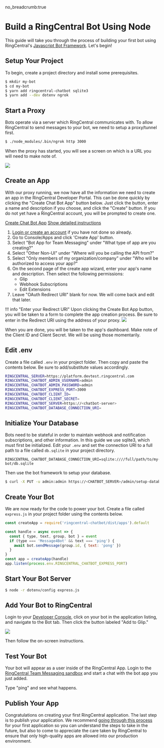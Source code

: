 no_breadcrumb:true

# Build a RingCentral Bot Using Node

This guide will take you through the process of building your first bot using RingCentral's [Javascript Bot Framework](https://github.com/ringcentral/ringcentral-chatbot-js). Let's begin! 

## Setup Your Project

To begin, create a project directory and install some prerequisites.

```bash
$ mkdir my-bot
$ cd my-bot
$ yarn add ringcentral-chatbot sqlite3
$ yarn add --dev dotenv ngrok
```

## Start a Proxy

Bots operate via a server which RingCentral communicates with. To allow RingCentral to send messages to your bot, we need to setup a proxy/tunnel first.

```bash
$ ./node_modules/.bin/ngrok http 3000
```

When the proxy has started, you will see a screen on which is a URL you will need to make note of.

<img src="../ngrok.png" class="img-fluid" />

## Create an App

With our proxy running, we now have all the information we need to create an app in the RingCentral Developer Portal. This can be done quickly by clicking the "Create Chat Bot App" button below. Just click the button, enter a name and description if you choose, and click the "Create" button. If you do not yet have a RingCentral account, you will be prompted to create one.

<a target="_new" href="https://developer.ringcentral.com/new-app?name=Chatbot+Quick+Start+App&desc=A+simple+app+to+demo+creating+a+chat+bot+on+RingCentral&public=false&type=ServerOther&carriers=7710,7310,3420&permissions=SubscriptionWebhook,Glip,EditExtensions&redirectUri=" class="btn btn-primary">Create Chat Bot App</a>
<a class="btn-link btn-collapse" data-toggle="collapse" href="#create-app-instructions" role="button" aria-expanded="false" aria-controls="create-app-instructions">Show detailed instructions</a>

<div class="collapse" id="create-app-instructions">
<ol>
<li><a href="https://developer.ringcentral.com/login.html#/">Login or create an account</a> if you have not done so already.</li>
<li>Go to Console/Apps and click 'Create App' button.</li>
<li>Select "Bot App for Team Messaging" under "What type of app are you creating?"</li>
<li>Select "Other Non-UI" under "Where will you be calling the API from?"
<li>Select "Only members of my organization/company" under "Who will be authorized to access your app?"
<li>On the second page of the create app wizard, enter your app's name and description. Then select the following permissions:
  <ul>
    <li>Glip</li>
    <li>Webhook Subscriptions</li>
    <li>Edit Extensions</li>
  </ul>
  </li>
<li>Leave "OAuth Redirect URI" blank for now. We will come back and edit that later.</li>
</ol>
</div>

!!! info "Enter your Redirect URI"
    Upon clicking the Create Bot App button, you will be taken to a form to complete the app creation process. Be sure to enter in the Redirect URI using the address of your proxy.
    <img src="../redirecturi.png" class="img-fluid" />

When you are done, you will be taken to the app's dashboard. Make note of the Client ID and Client Secret. We will be using those momentarily.

## Edit .env

Create a file called `.env` in your project folder. Then copy and paste the contents below. Be sure to add/substitute values accordingly.

```bash hl_lines="5 6 7 8"
RINGCENTRAL_SERVER=https://platform.devtest.ringcentral.com
RINGCENTRAL_CHATBOT_ADMIN_USERNAME=admin
RINGCENTRAL_CHATBOT_ADMIN_PASSWORD=admin
RINGCENTRAL_CHATBOT_EXPRESS_PORT=3000
RINGCENTRAL_CHATBOT_CLIENT_ID=
RINGCENTRAL_CHATBOT_CLIENT_SECRET=
RINGCENTRAL_CHATBOT_SERVER=https://<chatbot-server>
RINGCENTRAL_CHATBOT_DATABASE_CONNECTION_URI=
```

## Initialize Your Database

Bots need to be stateful in order to maintain webhook and notification subscriptions, and other information. In this guide we use sqlite3, which must first be initialized. Edit your `.env` and set the connection URI to a full path to a file called `db.sqlite` in your project directory.

```
RINGCENTRAL_CHATBOT_DATABASE_CONNECTION_URI=sqlite:////full/path/to/my-bot/db.sqlite
```

Then use the bot framework to setup your database.

```bash
$ curl -X PUT -u admin:admin https://<CHATBOT_SERVER>/admin/setup-database
```

## Create Your Bot

We are now ready for the code to power your bot. Create a file called `express.js` in your project folder using the contents below.

```javascript
const createApp = require('ringcentral-chatbot/dist/apps').default

const handle = async event => {
  const { type, text, group, bot } = event
  if (type === 'Message4Bot' && text === 'ping') {
    await bot.sendMessage(group.id, { text: 'pong' })
  }
}
const app = createApp(handle)
app.listen(process.env.RINGCENTRAL_CHATBOT_EXPRESS_PORT)
```

## Start Your Bot Server

```bash
$ node -r dotenv/config express.js
```

## Add Your Bot to RingCentral

Login to your [Developer Console](https://developer.ringcentral.com/), click on your bot in the application listing, and navigate to the Bot tab. Then click the button labeled "Add to Glip."

<img class="img-fluid" src="../add-to-glip.png">

Then follow the on-screen instructions.

## Test Your Bot

Your bot will appear as a user inside of the RingCentral App. Login to the [RingCentral Team Messaging sandbox](https://glip.devtest.ringcentral.com/) and start a chat with the bot app you just added.

Type "ping" and see what happens.

## Publish Your App

Congratulations on creating your first RingCentral application. The last step is to publish your application. We recommend [going through this process](../../../basics/production) for your first application so you can understand the steps to take in the future, but also to come to appreciate the care taken by RingCentral to ensure that only high-quality apps are allowed into our production environment.
